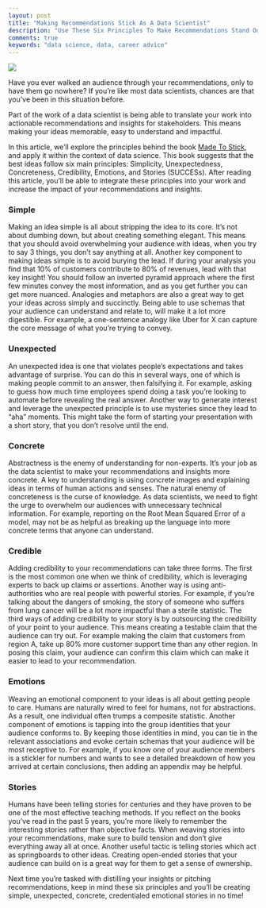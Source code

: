 ```yaml
---
layout: post
title: "Making Recommendations Stick As A Data Scientist"
description: "Use These Six Principles To Make Recommendations Stand Out"
comments: true
keywords: "data science, data, career advice"
---
```


![](https://cdn-images-1.medium.com/max/2000/1*uSYLH1oZk8VjrV27_L6vhQ.png)

Have you ever walked an audience through your recommendations, only to have them go nowhere? If you’re like most data scientists, chances are that you’ve been in this situation before.

Part of the work of a data scientist is being able to translate your work into actionable recommendations and insights for stakeholders. This means making your ideas memorable, easy to understand and impactful.

In this article, we’ll explore the principles behind the book [Made To Stick](https://www.amazon.com/Made-Stick-Ideas-Survive-Others-ebook/dp/B000N2HCKQ), and apply it within the context of data science. This book suggests that the best ideas follow six main principles: Simplicity, Unexpectedness, Concreteness, Credibility, Emotions, and Stories (SUCCESs). After reading this article, you’ll be able to integrate these principles into your work and increase the impact of your recommendations and insights.

### **Simple**

Making an idea simple is all about stripping the idea to its core. It’s not about dumbing down, but about creating something elegant. This means that you should avoid overwhelming your audience with ideas, when you try to say 3 things, you don’t say anything at all. Another key component to making ideas simple is to avoid burying the lead. If during your analysis you find that 10% of customers contribute to 80% of revenues, lead with that key insight! You should follow an inverted pyramid approach where the first few minutes convey the most information, and as you get further you can get more nuanced. Analogies and metaphors are also a great way to get your ideas across simply and succinctly. Being able to use schemas that your audience can understand and relate to, will make it a lot more digestible. For example, a one-sentence analogy like Uber for X can capture the core message of what you’re trying to convey.

### **Unexpected**

An unexpected idea is one that violates people’s expectations and takes advantage of surprise. You can do this in several ways, one of which is making people commit to an answer, then falsifying it. For example, asking to guess how much time employees spend doing a task you’re looking to automate before revealing the real answer. Another way to generate interest and leverage the unexpected principle is to use mysteries since they lead to “aha” moments. This might take the form of starting your presentation with a short story, that you don’t resolve until the end.

### **Concrete**

Abstractness is the enemy of understanding for non-experts. It’s your job as the data scientist to make your recommendations and insights more concrete. A key to understanding is using concrete images and explaining ideas in terms of human actions and senses. The natural enemy of concreteness is the curse of knowledge. As data scientists, we need to fight the urge to overwhelm our audiences with unnecessary technical information. For example, reporting on the Root Mean Squared Error of a model, may not be as helpful as breaking up the language into more concrete terms that anyone can understand.

### **Credible**

Adding credibility to your recommendations can take three forms. The first is the most common one when we think of credibility, which is leveraging experts to back up claims or assertions. Another way is using anti-authorities who are real people with powerful stories. For example, if you’re talking about the dangers of smoking, the story of someone who suffers from lung cancer will be a lot more impactful than a sterile statistic. The third ways of adding credibility to your story is by outsourcing the credibility of your point to your audience. This means creating a testable claim that the audience can try out. For example making the claim that customers from region A, take up 80% more customer support time than any other region. In posing this claim, your audience can confirm this claim which can make it easier to lead to your recommendation.

### **Emotions**

Weaving an emotional component to your ideas is all about getting people to care. Humans are naturally wired to feel for humans, not for abstractions. As a result, one individual often trumps a composite statistic. Another component of emotions is tapping into the group identities that your audience conforms to. By keeping those identities in mind, you can tie in the relevant associations and evoke certain schemas that your audience will be most receptive to. For example, if you know one of your audience members is a stickler for numbers and wants to see a detailed breakdown of how you arrived at certain conclusions, then adding an appendix may be helpful.

### **Stories**

Humans have been telling stories for centuries and they have proven to be one of the most effective teaching methods. If you reflect on the books you’ve read in the past 5 years, you’re more likely to remember the interesting stories rather than objective facts. When weaving stories into your recommendations, make sure to build tension and don’t give everything away all at once. Another useful tactic is telling stories which act as springboards to other ideas. Creating open-ended stories that your audience can build on is a great way for them to get a sense of ownership.

Next time you’re tasked with distilling your insights or pitching recommendations, keep in mind these six principles and you’ll be creating simple, unexpected, concrete, credentialed emotional stories in no time!

